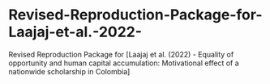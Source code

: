 # Revised-Reproduction-Package-for-Laajaj-et-al.-2022-
Revised Reproduction Package for [Laajaj et al. (2022) - Equality of opportunity and human capital accumulation: Motivational effect of a nationwide scholarship in Colombia]
